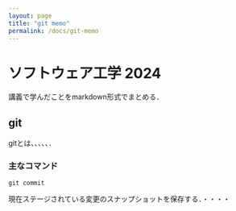 ```yaml
---
layout: page
title: "git memo"
permalink: /docs/git-memo
---
```


# ソフトウェア工学 2024

講義で学んだことをmarkdown形式でまとめる．

## git
gitとは、、、、、．

### 主なコマンド

```
git commit
```
現在ステージされている変更のスナップショットを保存する．・・・・

